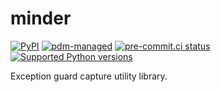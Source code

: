 # minder

[![PyPI](https://img.shields.io/pypi/v/minder?logo=python&logoColor=%23cccccc)](https://pypi.org/project/minder)
[![pdm-managed](https://img.shields.io/badge/pdm-managed-blueviolet)](https://pdm.fming.dev)
[![pre-commit.ci status](https://results.pre-commit.ci/badge/github/lmmx/minder/master.svg)](https://results.pre-commit.ci/latest/github/lmmx/minder/master)
[![Supported Python versions](https://img.shields.io/pypi/pyversions/minder.svg)](https://pypi.org/project/minder)

<!-- [![build status](https://github.com/lmmx/minder/actions/workflows/master.yml/badge.svg)](https://github.com/lmmx/minder/actions/workflows/master.yml) -->

Exception guard capture utility library.
